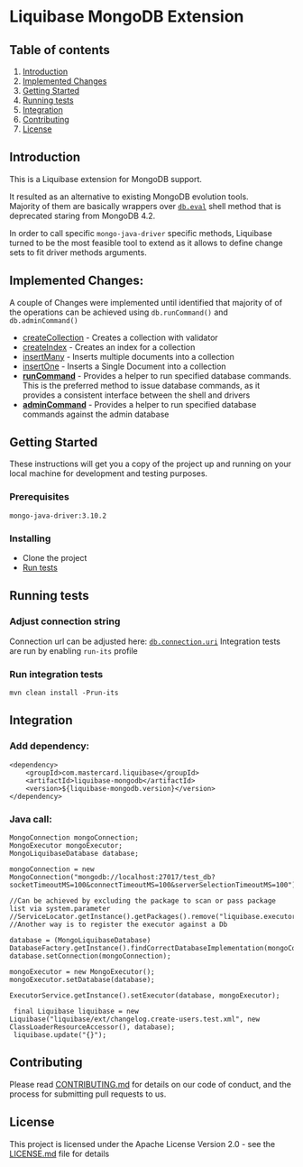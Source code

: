 # Liquibase MongoDB Extension

## Table of contents

1. [Introduction](#introduction)
1. [Implemented Changes](#implemented-changes)
1. [Getting Started](#getting-started)
1. [Running tests](#running-tests)
1. [Integration](#integration)
1. [Contributing](#contributing)
1. [License](#license)

<a name="introduction"></a>
## Introduction

This is a Liquibase extension for MongoDB support. 

It resulted as an alternative to existing MongoDB evolution tools.  
Majority of them are basically wrappers over [`db.eval`](https://docs.mongodb.com/manual/reference/method/db.eval/#db.eval) shell method that is deprecated staring from MongoDB 4.2.

In order to call specific `mongo-java-driver` specific methods, 
Liquibase turned to be the most feasible tool to extend as it allows to define change sets to fit driver methods arguments.

<a name="implemented-changes"></a>
## Implemented Changes:

A couple of Changes were implemented until identified that majority of of the operations can be achieved using `db.runCommand()` and `db.adminCommand()`

* [createCollection](https://docs.mongodb.com/manual/reference/method/db.createCollection/#db.createCollection) - 
Creates a collection with validator
* [createIndex](https://docs.mongodb.com/manual/reference/method/db.collection.createIndex/#db.collection.createIndex) - 
Creates an index for a collection
* [insertMany](https://docs.mongodb.com/manual/reference/method/db.collection.insertMany/#db.collection.insertMany) - 
Inserts multiple documents into a collection
* [insertOne](https://docs.mongodb.com/manual/tutorial/insert-documents/#insert-a-single-document) - 
Inserts a Single Document into a collection
* [__runCommand__](https://docs.mongodb.com/manual/reference/method/db.runCommand/#db-runcommand) - 
Provides a helper to run specified database commands. This is the preferred method to issue database commands, as it provides a consistent interface between the shell and drivers
* [__adminCommand__](https://docs.mongodb.com/manual/reference/method/db.adminCommand/#db.adminCommand) - 
Provides a helper to run specified database commands against the admin database

<a name="getting-started"></a>
## Getting Started

These instructions will get you a copy of the project up and running on your local machine for development and testing purposes. 

### Prerequisites

```
mongo-java-driver:3.10.2
```

### Installing

* Clone the project
* [Run tests](#running-tests)

<a name="running-tests"></a>
## Running tests

### Adjust connection string
 
Connection url can be adjusted here: [`db.connection.uri`](./src/test/resources/application-test.properties)
Integration tests are run by enabling `run-its` profile 

### Run integration tests

```
mvn clean install -Prun-its
```

<a name="integration"></a>
## Integration

### Add dependency: 

```
<dependency>
    <groupId>com.mastercard.liquibase</groupId>
    <artifactId>liquibase-mongodb</artifactId>
    <version>${liquibase-mongodb.version}</version>
</dependency>
```
### Java call:
```
MongoConnection mongoConnection;
MongoExecutor mongoExecutor;
MongoLiquibaseDatabase database;

mongoConnection = new MongoConnection("mongodb://localhost:27017/test_db?socketTimeoutMS=100&connectTimeoutMS=100&serverSelectionTimeoutMS=100");

//Can be achieved by excluding the package to scan or pass package list via system.parameter
//ServiceLocator.getInstance().getPackages().remove("liquibase.executor");
//Another way is to register the executor against a Db

database = (MongoLiquibaseDatabase) DatabaseFactory.getInstance().findCorrectDatabaseImplementation(mongoConnection);
database.setConnection(mongoConnection);

mongoExecutor = new MongoExecutor();
mongoExecutor.setDatabase(database);

ExecutorService.getInstance().setExecutor(database, mongoExecutor);

 final Liquibase liquibase = new Liquibase("liquibase/ext/changelog.create-users.test.xml", new ClassLoaderResourceAccessor(), database);
 liquibase.update("{}");
``` 

<a name="contributing"></a>
## Contributing

Please read [CONTRIBUTING.md](./CONTRIBUTING.md) for details on our code of conduct, and the process for submitting pull requests to us.

<a name="license"></a>
## License

This project is licensed under the Apache License Version 2.0 - see the [LICENSE.md](LICENSE.md) file for details




